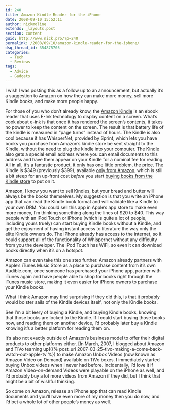 ```yaml
---
id: 240
title: Amazon Kindle Reader for the iPhone
date: 2008-09-10 15:52:11
author: nickmoline
extends: _layouts.post
section: content
guid: http://www.nick.pro/?p=240
permalink: /2008/09/10/amazon-kindle-reader-for-the-iphone/
dsq_thread_id: 354875705
categories:
  - Tech
  - Reviews
tags:
  - Advice
  - Gadgets
---
```

I wish I was posting this as a follow up to an announcement, but actually it&#8217;s a suggestion to Amazon on how they can make more money, sell more Kindle books, and make more people happy.

<!--more-->

[<amp-img src="https://i1.wp.com/ecx.images-amazon.com/images/I/41mLdDed4ML._SL160_.jpg" title="Amazon Kindle" alt="Amazon Kindle" class="alignleft" width="160" height="160" layout="fixed" lightbox></amp-img>](http://www.amazon.com/Kindle-Amazons-Wireless-Reading-Device/dp/B000FI73MA%3FSubscriptionId%3D1XFK01HK9NZWGPENWGG2%26tag%3Dnickdotpro-20%26linkCode%3Dxm2%26camp%3D2025%26creative%3D165953%26creativeASIN%3DB000FI73MA)For those of you who don&#8217;t already know, the [Amazon Kindle](http://www.amazon.com/Kindle-Amazons-Wireless-Reading-Device/dp/B000FI73MA%3FSubscriptionId%3D1XFK01HK9NZWGPENWGG2%26tag%3Dnickdotpro-20%26linkCode%3Dxm2%26camp%3D2025%26creative%3D165953%26creativeASIN%3DB000FI73MA) is an ebook reader that uses E-Ink technology to display content on a screen. What&#8217;s cook about e-ink is that once it has rendered the screen&#8217;s contents, it takes no power to keep the content on the screen. The result is that battery life of the kindle is measured in &#8220;page turns&#8221; instead of hours. The Kindle is also cool because it has WhisperNet, provided by Sprint, which lets you have books you purchase from Amazon&#8217;s kindle store be sent straight to the Kindle, without the need to plug the kindle into your computer. The Kindle also gets a special email address where you can email documents to this address and have them appear on your Kindle for a nominal fee for reading. All in all, it&#8217;s a fantastic product, it only has one little problem, the price. The Kindle is $349 (previously $399), available [only from Amazon](http://www.amazon.com/Kindle-Amazons-Wireless-Reading-Device/dp/B000FI73MA%3FSubscriptionId%3D1XFK01HK9NZWGPENWGG2%26tag%3Dnickdotpro-20%26linkCode%3Dxm2%26camp%3D2025%26creative%3D165953%26creativeASIN%3DB000FI73MA), which is still a bit steep for an up-front cost _before_ you start [buying books from the Kindle store](http://www.amazon.com/Kindle-Amazons-Wireless-Reading-Device/dp/B000FI73MA%3FSubscriptionId%3D1XFK01HK9NZWGPENWGG2%26tag%3Dnickdotpro-20%26linkCode%3Dxm2%26camp%3D2025%26creative%3D165953%26creativeASIN%3DB000FI73MA) to put on it.

Amazon, I know you want to sell Kindles, but your bread and butter will always be the books themselves. My suggestion is that you write an iPhone app that can read the Kindle book format and will validate like a Kindle to your own DRM. You could sell this app in Apple&#8217;s app store to make even more money, I&#8217;m thinking something along the lines of $20 to $40. This way people with an iPod Touch or iPhone (which is quite a lot of people, including yours truely) can start buying Kindle books without a Kindle, and get the enjoyment of having instant access to literature the way only the elite Kindle owners do. The iPhone already has access to the internet, so it could support all of the functionality of Whispernet without any difficulty from you the developer. The iPod Touch has WiFi, so even it can download books directly when it&#8217;s on a hotspot.

Amazon can even take this one step further. Amazon already partners with Apple&#8217;s iTunes Music Store as a place to purchase content from it&#8217;s own Audible.com, once someone has purchased your iPhone app, partner with iTunes again and have people able to shop for books right through the iTunes music store, making it even easier for iPhone owners to purchase your Kindle books.

What I think Amazon may find surprising if they did this, is that it probably would bolster sails of the Kindle devices itself, not only the Kindle books.

See I&#8217;m a bit leery of buying a Kindle, and buying Kindle books, knowing that those books are locked to the Kindle. If I could start buying those books now, and reading them on another device, I&#8217;d probably later buy a Kindle knowing it&#8217;s a better platform for reading them on.

It&#8217;s also not exactly outside of Amazon&#8217;s business model to offer their digital products to other platforms either. [In March, 2007, I blogged about Amazon and TiVo teaming up]({% post_url 2007-03-25-tivo-making-a-come-back-watch-out-apple-tv %}) to make Amazon Unbox Videos (now known as Amazon Video on Demand) available on TiVo boxes. I immediately started buying Unbox videos when I never had before. Incidentally, I&#8217;d love it if Amazon Video-on-demand Videos were playable on the iPhone as well, and I&#8217;d probably buy a lot more videos from Amazon if they did, but I think that might be a bit of wishful thinking.

So come on Amazon, release an iPhone app that can read Kindle documents and you&#8217;ll have even more of my money then you do now, and I&#8217;d bet a whole lot of other people&#8217;s money as well.
